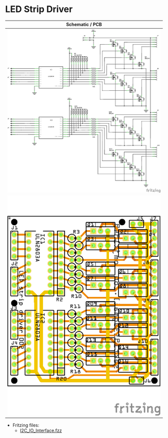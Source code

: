 # LED Strip Driver

|Schematic / PCB|
|:---:|
|![schem](./LedStripDriver_002_schem.png)|
|![PCB](./LedStripDriver_002_pcb.png)|


* Fritzing files:
  * [I2C_IO_Interface.fzz](./LedStripDriver_002.fzz)
